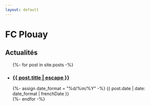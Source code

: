 ```yaml
---
layout: default
---
```


<h1>FC Plouay</h1>

<h2>Actualités</h2>
<ul class="post-list">
{%- for post in site.posts -%}
  <li>
    <h3>
      <a class="post-link" href="{{ post.url | relative_url }}">{{ post.title | escape }}</a>
    </h3>
    {%- assign date_format = "%d/%m/%Y" -%}
    <span class="post-meta">{{ post.date | date: date_format | frenchDate }}</span>
  </li>
{%- endfor -%}
</ul>


